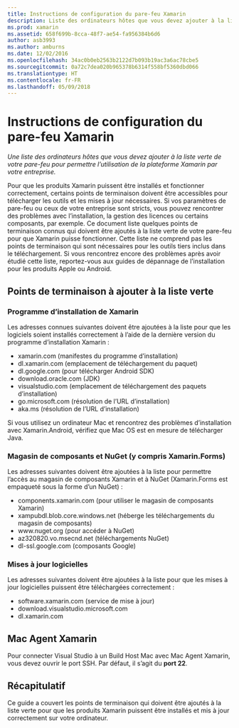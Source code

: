 ```yaml
---
title: Instructions de configuration du pare-feu Xamarin
description: Liste des ordinateurs hôtes que vous devez ajouter à la liste verte de votre pare-feu pour permettre l’utilisation de la plateforme Xamarin dans votre entreprise.
ms.prod: xamarin
ms.assetid: 658f699b-8cca-48f7-ae54-fa956384b6d6
author: asb3993
ms.author: amburns
ms.date: 12/02/2016
ms.openlocfilehash: 34ac0b0eb2563b2122d7b093b19ac3a6ac78cbe5
ms.sourcegitcommit: 0a72c7dea020b965378b6314f558bf5360dbd066
ms.translationtype: HT
ms.contentlocale: fr-FR
ms.lasthandoff: 05/09/2018
---
```

# <a name="xamarin-firewall-configuration-instructions"></a>Instructions de configuration du pare-feu Xamarin

_Une liste des ordinateurs hôtes que vous devez ajouter à la liste verte de votre pare-feu pour permettre l’utilisation de la plateforme Xamarin par votre entreprise._

Pour que les produits Xamarin puissent être installés et fonctionner correctement, certains points de terminaison doivent être accessibles pour télécharger les outils et les mises à jour nécessaires. Si vos paramètres de pare-feu ou ceux de votre entreprise sont stricts, vous pouvez rencontrer des problèmes avec l’installation, la gestion des licences ou certains composants, par exemple. Ce document liste quelques points de terminaison connus qui doivent être ajoutés à la liste verte de votre pare-feu pour que Xamarin puisse fonctionner. Cette liste ne comprend pas les points de terminaison qui sont nécessaires pour les outils tiers inclus dans le téléchargement. Si vous rencontrez encore des problèmes après avoir étudié cette liste, reportez-vous aux guides de dépannage de l’installation pour les produits Apple ou Android.

## <a name="endpoints-to-whitelist"></a>Points de terminaison à ajouter à la liste verte

### <a name="xamarin-installer"></a>Programme d’installation de Xamarin

Les adresses connues suivantes doivent être ajoutées à la liste pour que les logiciels soient installés correctement à l’aide de la dernière version du programme d’installation Xamarin :

-  xamarin.com (manifestes du programme d’installation)
-  dl.xamarin.com (emplacement de téléchargement du paquet)
-  dl.google.com (pour télécharger Android SDK)
-  download.oracle.com (JDK)
-  visualstudio.com (emplacement de téléchargement des paquets d’installation)
-  go.microsoft.com (résolution de l’URL d’installation)
-  aka.ms (résolution de l’URL d’installation)

Si vous utilisez un ordinateur Mac et rencontrez des problèmes d’installation avec Xamarin.Android, vérifiez que Mac OS est en mesure de télécharger Java.


### <a name="components-store-and-nuget-including-xamarinforms"></a>Magasin de composants et NuGet (y compris Xamarin.Forms)

Les adresses suivantes doivent être ajoutées à la liste pour permettre l’accès au magasin de composants Xamarin et à NuGet (Xamarin.Forms est empaqueté sous la forme d’un NuGet) :

-  components.xamarin.com (pour utiliser le magasin de composants Xamarin)
-  xampubdl.blob.core.windows.net (héberge les téléchargements du magasin de composants)
-  www\.nuget.org (pour accéder à NuGet)
-  az320820.vo.msecnd.net (téléchargements NuGet)
-  dl-ssl.google.com (composants Google)


### <a name="software-updates"></a>Mises à jour logicielles

Les adresses suivantes doivent être ajoutées à la liste pour que les mises à jour logicielles puissent être téléchargées correctement :

-  software.xamarin.com (service de mise à jour)
-  download.visualstudio.microsoft.com
-  dl.xamarin.com

## <a name="xamarin-mac-agent"></a>Mac Agent Xamarin

Pour connecter Visual Studio à un Build Host Mac avec Mac Agent Xamarin, vous devez ouvrir le port SSH. Par défaut, il s’agit du **port 22**.

## <a name="summary"></a>Récapitulatif

Ce guide a couvert les points de terminaison qui doivent être ajoutés à la liste verte pour que les produits Xamarin puissent être installés et mis à jour correctement sur votre ordinateur.
